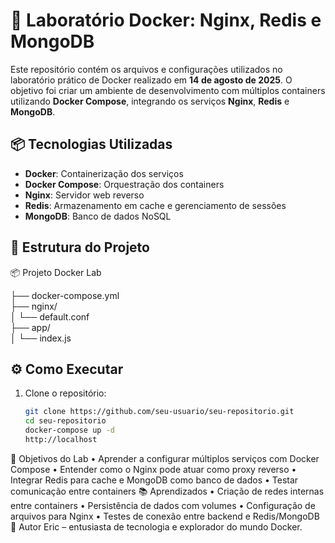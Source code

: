 # 🐳 Laboratório Docker: Nginx, Redis e MongoDB

Este repositório contém os arquivos e configurações utilizados no laboratório prático de Docker realizado em **14 de agosto de 2025**. O objetivo foi criar um ambiente de desenvolvimento com múltiplos containers utilizando **Docker Compose**, integrando os serviços **Nginx**, **Redis** e **MongoDB**.

## 📦 Tecnologias Utilizadas

- **Docker**: Containerização dos serviços
- **Docker Compose**: Orquestração dos containers
- **Nginx**: Servidor web reverso
- **Redis**: Armazenamento em cache e gerenciamento de sessões
- **MongoDB**: Banco de dados NoSQL

## 📁 Estrutura do Projeto
📦 Projeto Docker Lab

├── docker-compose.yml         
├── nginx/                  
│   └── default.conf           
├── app/                    
│   └── index.js                      

## ⚙️ Como Executar
1. Clone o repositório:
   ```bash
   git clone https://github.com/seu-usuario/seu-repositorio.git
   cd seu-repositorio
   docker-compose up -d
   http://localhost

 🧪 Objetivos do Lab
• Aprender a configurar múltiplos serviços com Docker Compose
• 	Entender como o Nginx pode atuar como proxy reverso
• 	Integrar Redis para cache e MongoDB como banco de dados
• 	Testar comunicação entre containers
📚 Aprendizados
• 	Criação de redes internas entre containers
• 	Persistência de dados com volumes
• 	Configuração de arquivos  para Nginx
• 	Testes de conexão entre backend e Redis/MongoDB
🧠 Autor
Eric – entusiasta de tecnologia e explorador do mundo Docker.
